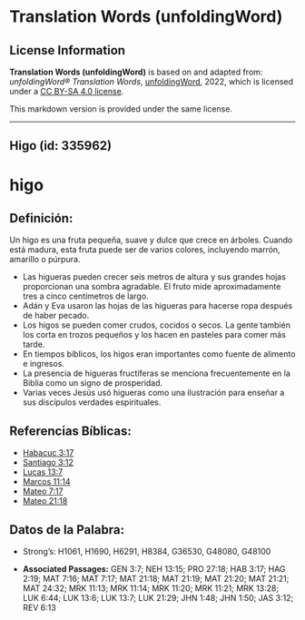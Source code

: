 # Translation Words (unfoldingWord)

## License Information

**Translation Words (unfoldingWord)** is based on and adapted from: _unfoldingWord® Translation Words_, [unfoldingWord](https://unfoldingword.org/utw), 2022, which is licensed under a [CC BY-SA 4.0 license](https://creativecommons.org/licenses/by-sa/4.0/legalcode.en).

This markdown version is provided under the same license.



--------------------------------

## Higo (id: 335962)

higo
====

Definición:
-----------

Un higo es una fruta pequeña, suave y dulce que crece en árboles. Cuando está madura, esta fruta puede ser de varios colores, incluyendo marrón, amarillo o púrpura.

* Las higueras pueden crecer seis metros de altura y sus grandes hojas proporcionan una sombra agradable. El fruto mide aproximadamente tres a cinco centímetros de largo.
* Adán y Eva usaron las hojas de las higueras para hacerse ropa después de haber pecado.
* Los higos se pueden comer crudos, cocidos o secos. La gente también los corta en trozos pequeños y los hacen en pasteles para comer más tarde.
* En tiempos bíblicos, los higos eran importantes como fuente de alimento e ingresos.
* La presencia de higueras fructíferas se menciona frecuentemente en la Biblia como un signo de prosperidad.
* Varias veces Jesús usó higueras como una ilustración para enseñar a sus discípulos verdades espirituales.

Referencias Bíblicas:
---------------------

* [Habacuc 3:17](https://ref.ly/Hab3:17)
* [Santiago 3:12](https://ref.ly/Jas3:12)
* [Lucas 13:7](https://ref.ly/Luke13:7)
* [Marcos 11:14](https://ref.ly/Mark11:14)
* [Mateo 7:17](https://ref.ly/Matt7:17)
* [Mateo 21:18](https://ref.ly/Matt21:18)

Datos de la Palabra:
--------------------

* Strong’s: H1061, H1690, H6291, H8384, G36530, G48080, G48100

* **Associated Passages:** GEN 3:7; NEH 13:15; PRO 27:18; HAB 3:17; HAG 2:19; MAT 7:16; MAT 7:17; MAT 21:18; MAT 21:19; MAT 21:20; MAT 21:21; MAT 24:32; MRK 11:13; MRK 11:14; MRK 11:20; MRK 11:21; MRK 13:28; LUK 6:44; LUK 13:6; LUK 13:7; LUK 21:29; JHN 1:48; JHN 1:50; JAS 3:12; REV 6:13

